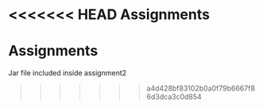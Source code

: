 <<<<<<< HEAD
Assignments
=======
# Assignments
Jar file included inside assignment2
>>>>>>> a4d428bf83102b0a0f79b6667f86d3dca3c0d854
